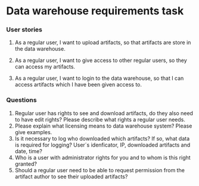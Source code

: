# Data warehouse requirements task

### User stories

1. As a regular user, I want to upload artifacts, so that artifacts are store in the data warehouse.

2. As a regular user, I want to give access to other regular users, so they can access my artifacts.

3. As a regular user, I want to login to the data warehouse, so that I can access artifacts which I have been given access to.

### Questions

1.	Regular user has rights to see and download artifacts, do they also need to have edit rights? Please describe what rights a regular user needs.
2.	Please explain what licensing means to data warehouse system? Please give examples.
3.	Is it necessary to log who downloaded which artifacts? If so, what data is required for logging? User´s idenficator, IP, downloaded artifacts and date, time?
4.	Who is a user with administrator rights for you and to whom is this right granted?
5.	Should a regular user need to be able to request permission from the artifact author to see their uploaded artifacts?
